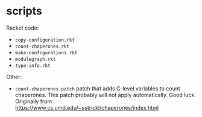 scripts
===

Racket code:

- `copy-configuration.rkt`
- `count-chaperones.rkt`
- `make-configurations.rkt`
- `modulegraph.rkt`
- `type-info.rkt`

Other:

- `count-chaperones.patch` patch that adds C-level variables to count chaperones.
  This patch probably will not apply automatically. Good luck.
  Originally from <https://www.cs.umd.edu/~sstrickl/chaperones/index.html>
